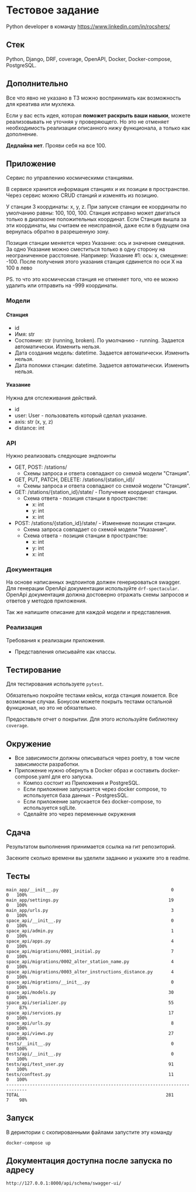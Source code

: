 # Тестовое задание

Python developer в команду https://www.linkedin.com/in/rocshers/

## Стек

Python, Django, DRF, coverage, OpenAPI, Docker, Docker-compose, PostgreSQL. 

## Дополнительно

Все что явно не указано в ТЗ можно воспринимать как возможность для креатива или мухлежа.

Если у вас есть идея, которая **поможет раскрыть ваши навыки**, можете реализовывать не уточняя у проверяющего. Но это не отменяет необходимость реализации описанного нижу функционала, а только как дополнение.

**Дедлайна нет**. Прояви себя на все 100.

## Приложение

Сервис по управлению космическими станциями.

В сервисе хранится информация станциях и их позиции в пространстве. Через сервис можно CRUD станций и изменять из позицию.

У станции 3 координаты: x, y, z. При запуске станции ее координаты по умолчанию равны: 100, 100, 100.
Станция исправно может двигаться только в диапазоне положительных координат. Если Станция вышла за эти координаты, мы считаем ее неисправной, даже если в будущем она вернулась обратно в разрешенную зону.

Позиция станции меняется через Указание: ось и значение смещения. За одно Указание можно сместиться только в одну сторону на неограниченное расстояние.
Например:
Указание #1: ось: x, смещение: -100. После получения этого указания станция сдвинется по оси X на 100 в лево 

PS. то что это космическая станция не отменяет того, что ее можно удалить или отправить на -999 координаты.

### Модели

#### Станция

- id
- Имя: str
- Состояние: str (running, broken). По умолчанию - running. Задается автоматически. Изменить нельзя.
- Дата создания модель: datetime. Задается автоматически. Изменить нельзя.
- Дата поломки станции: datetime. Задается автоматически. Изменить нельзя.

#### Указание

Нужна для отслеживания действий.

- id
- user: User - пользователь который сделал указание.
- axis: str (x, y, z)
- distance: int

### API

Нужно реализовать следующие эндпоинты

* GET, POST: /stations/
	* Схемы запроса и ответа совпадают со схемой модели "Станция".
* GET, PUT, PATCH, DELETE: /stations/{station_id}/
	* Схемы запроса и ответа совпадают со схемой модели "Станция".
* GET: /stations/{station_id}/state/ - Получение координат станции.
	* Схема ответа - позиция станции в пространстве:
		* x: int
		* y: int
		* x: int
* POST: /stations/{station_id}/state/ - Изменение позиции станции.
	* Схема запроса совпадает со схемой модели "Указание".
	* Схема ответа - позиция станции в пространстве:
		* x: int
		* y: int
		* x: int

### Документация

На основе написанных эндпоинтов должен генерироваться swagger. Для генерации OpenApi документации используйте `drf-spectacular`. OpenApi документация должна достоверно отражать схемы запросов и ответов у методов приложения. 

Так же напишите описание для каждой модели и представления.

### Реализация

Требования к реализации приложения.

- Представления описывайте как классы.

## Тестирование

Для тестирования используете `pytest`.

Обязательно покройте тестами кейсы, когда станция ломается. Все возможные случаи.
Бонусом можете покрыть тестами остальной функционал, но это не обязательно.

Предоставьте отчет о покрытии. Для этого используйте библиотеку `coverage`.

## Окружение

- Все зависимости должны описываться через poetry, в том числе зависимости разработки.
- Приложение нужно обернуть в Docker образ и составить docker-compose.yaml для его запуска.
	- Композ состоит из Приложения и PostgreSQL.
	- Если приложение запускается через docker compose, то используется база данных - PostgresSQL.
	- Если приложение запускается без docker-compose, то используется sqlLite.
	- Сделайте это через переменные окружения

## Сдача

Результатом выполнения принимается ссылка на гит репозиторий.

Засеките  сколько времени вы уделили заданию и укажите это в readme.

## Тесты

```commandline
main_app/__init__.py                                           0      0   100%
main_app/settings.py                                          19      0   100%
main_app/urls.py                                               3      0   100%
space_api/__init__.py                                          0      0   100%
space_api/admin.py                                             1      0   100%
space_api/apps.py                                              4      0   100%
space_api/migrations/0001_initial.py                           7      0   100%
space_api/migrations/0002_alter_station_name.py                4      0   100%
space_api/migrations/0003_alter_instructions_distance.py       4      0   100%
space_api/migrations/__init__.py                               0      0   100%
space_api/models.py                                           30      0   100%
space_api/serializer.py                                       55      7    87%
space_api/services.py                                         17      0   100%
space_api/urls.py                                              8      0   100%
space_api/views.py                                            27      0   100%
tests/__init__.py                                              0      0   100%
tests/api/__init__.py                                          0      0   100%
tests/api/test_user.py                                        91      0   100%
tests/conftest.py                                             11      0   100%
------------------------------------------------------------------------------
TOTAL                                                        281      7    98%

```

## Запуск 
В дериктории с скопированными файлами запустите эту команду
```commandline
docker-compose up  
```

## Документация доступна после запуска по адресу
```commandline
http://127.0.0.1:8000/api/schema/swagger-ui/
```
